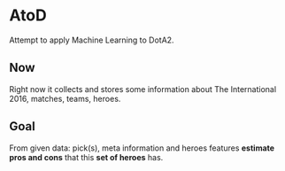 # AtoD
Attempt to apply Machine Learning to DotA2. 

## Now
Right now it collects and stores some information about The International 2016, matches, teams, heroes. 

## Goal
From given data: pick(s), meta information and heroes features **estimate pros and cons** that this **set of heroes** has.
